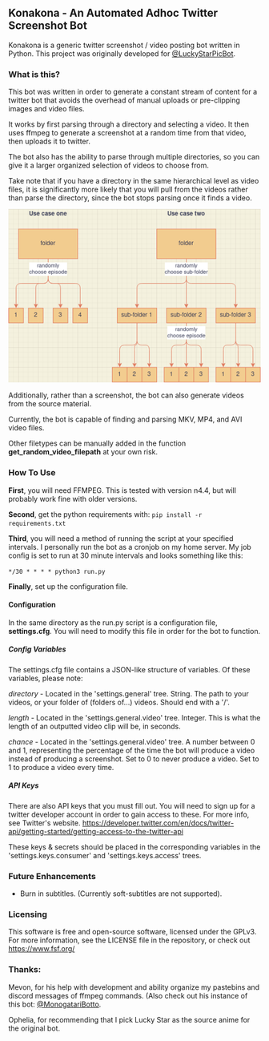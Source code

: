 ## Konakona - An Automated Adhoc Twitter Screenshot Bot
Konakona is a generic twitter screenshot / video posting bot written in Python. This project was originally developed for [@LuckyStarPicBot](https://twitter.com/LuckyStarPicBot).

### What is this?
This bot was written in order to generate a constant stream of content for a twitter bot that avoids the overhead of manual uploads or pre-clipping images and video files.

It works by first parsing through a directory and selecting a video. It then uses ffmpeg to generate a screenshot at a random time from that video, then uploads it to twitter.

The bot also has the ability to parse through multiple directories, so you can give it a larger organized selection of videos to choose from. 

Take note that if you have a directory in the same hierarchical level as video files, it is significantly more likely that you will pull from the videos rather than parse the directory, since the bot stops parsing once it finds a video.

![Explanation](/help_diagram.png)

Additionally, rather than a screenshot, the bot can also generate videos from the source material.

Currently, the bot is capable of finding and parsing MKV, MP4, and AVI video files. 

Other filetypes can be manually added in the function **get_random_video_filepath** at your own risk.

### How To Use

**First**, you will need FFMPEG. This is tested with version n4.4, but will probably work fine with older versions.

**Second**, get the python requirements with:
`pip install -r requirements.txt`

**Third**, you will need a method of running the script at your specified intervals. 
I personally run the bot as a cronjob on my home server. My job config is set to run at 30 minute intervals and looks something like this:

`*/30 * * * * python3 run.py`


**Finally**, set up the configuration file.

#### Configuration
In the same directory as the run.py script is a configuration file, **settings.cfg**. You will need to modify this file in order for the bot to function.
##### Config Variables
The settings.cfg file contains a JSON-like structure of variables. Of these variables, please note:

*directory* - Located in the 'settings.general' tree. String. The path to your videos, or your folder of (folders of...) videos. Should end with a '/'.

*length* - Located in the 'settings.general.video' tree. Integer. This is what the length of an outputted video clip will be, in seconds.

*chance* - Located in the 'settings.general.video' tree. A number between 0 and 1, representing the percentage of the time the bot will produce a video instead of producing a screenshot. Set to 0 to never produce a video. Set to 1 to produce a video every time.

##### API Keys
There are also API keys that you must fill out. You will need to sign up for a twitter developer account in order to gain access to these. For more info, see Twitter's website. https://developer.twitter.com/en/docs/twitter-api/getting-started/getting-access-to-the-twitter-api

These keys & secrets should be placed in the corresponding variables in the 'settings.keys.consumer' and 'settings.keys.access' trees.

### Future Enhancements
* Burn in subtitles. (Currently soft-subtitles are not supported).
 
### Licensing
This software is free and open-source software, licensed under the GPLv3. For more information, see the LICENSE file in the repository, or check out https://www.fsf.org/

### Thanks:
Mevon, for his help with development and ability organize my pastebins and discord messages of ffmpeg commands. (Also check out his instance of this bot: [@MonogatariBotto](https://twitter.com/MonogatariBotto).

Ophelia, for recommending that I pick Lucky Star as the source anime for the original bot.
